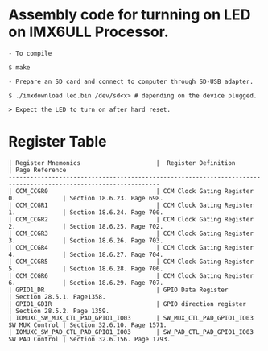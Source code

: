 # Assembly code for turnning on LED on IMX6ULL Processor.
	- To compile

	$ make

	- Prepare an SD card and connect to computer through SD-USB adapter.

	$ ./imxdownload led.bin /dev/sd<x> # depending on the device plugged.

	> Expect the LED to turn on after hard reset.

# Register Table
	| Register Mnemonics                     |  Register Definition                     | Page Reference
	----------------------------------------------------------------------------------------------------------------
	| CCM_CCGR0                              | CCM Clock Gating Register 0.             | Section 18.6.23. Page 698.
	| CCM_CCGR1                              | CCM Clock Gating Register 1.             | Section 18.6.24. Page 700.
	| CCM_CCGR2                              | CCM Clock Gating Register 2.             | Section 18.6.25. Page 702.
	| CCM_CCGR3                              | CCM Clock Gating Register 3.             | Section 18.6.26. Page 703.
	| CCM_CCGR4                              | CCM Clock Gating Register 4.             | Section 18.6.27. Page 704.
	| CCM_CCGR5                              | CCM Clock Gating Register 5.             | Section 18.6.28. Page 706.
	| CCM_CCGR6                              | CCM Clock Gating Register 6.             | Section 18.6.29. Page 707.
	| GPIO1_DR                               | GPIO Data Register                       | Section 28.5.1. Page1358.
	| GPIO1_GDIR                             | GPIO direction register                  | Section 28.5.2. Page 1359.
	| IOMUXC_SW_MUX_CTL_PAD_GPIO1_IO03       | SW_MUX_CTL_PAD_GPIO1_IO03 SW MUX Control | Section 32.6.10. Page 1571.
	| IOMUXC_SW_PAD_CTL_PAD_GPIO1_IO03       | SW_PAD_CTL_PAD_GPIO1_IO03 SW PAD Control | Section 32.6.156. Page 1793.
 

